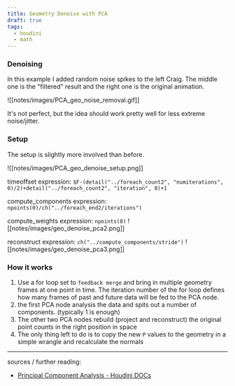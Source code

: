 ```yaml
---
title: Geometry Denoise with PCA
draft: true
tags:
  - houdini
  - math
---
```

### Denoising

In this example I added random noise spikes to the left Craig. The middle one is the "filtered" result and the right one is the original animation.

![[notes/images/PCA_geo_noise_removal.gif]]

It's not perfect, but the idea should work pretty well for less extreme noise/jitter.
### Setup

The setup is slightly more involved than before.

![[notes/images/PCA_geo_denoise_setup.png]]

timeoffset expression: `$F-(detail("../foreach_count2", "numiterations", 0)/2)+detail("../foreach_count2", "iteration", 0)+1`

compute_components expression: `npoints(0)/ch("../foreach_end2/iterations")`

compute_weights expression: `npoints(0)`
![[notes/images/geo_denoise_pca2.png]]

reconstruct expression: `ch("../compute_components/stride")`
![[notes/images/geo_denoise_pca3.png]]
### How it works

1. Use a for loop set to `feedback merge` and bring in multiple geometry frames at one point in time. The iteration number of the for loop defines how many frames of past and future data will be fed to the PCA node.
2. the first PCA node analysis the data and spits out a number of components. (typically 1 is enough)
3. The other two PCA nodes rebuild (project and reconstruct) the original point counts in the right position in space
4. The only thing left to do is to copy the new `P` values to the geometry in a simple wrangle and recalculate the normals

---

sources / further reading:
- [Principal Component Analysis - Houdini DOCs](https://www.sidefx.com/docs/houdini/nodes/sop/pca.html)


